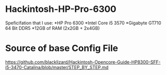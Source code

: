 # Hackintosh-HP-Pro-6300

Speficifation that I use:
*HP Pro 6300
*Intel Core i5 3570
*Gigabyte GT710 64 Bit DDR5
*12GB of RAM  (2x2GB + 2x4GB)

# Source of base Config File
https://github.com/blacklizard/Hackintosh-Opencore-Guide-HP8300-SFF-i5-3470-Catalina/blob/master/STEP_BY_STEP.md
